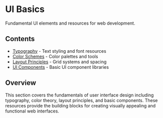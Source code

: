 # UI Basics

Fundamental UI elements and resources for web development.

## Contents

- [Typography](typography.md) - Text styling and font resources
- [Color Schemes](color-schemes.md) - Color palettes and tools
- [Layout Principles](layout-principles.md) - Grid systems and spacing
- [UI Components](components.md) - Basic UI component libraries

## Overview

This section covers the fundamentals of user interface design including typography, color theory, layout principles, and basic components. These resources provide the building blocks for creating visually appealing and functional web interfaces. 